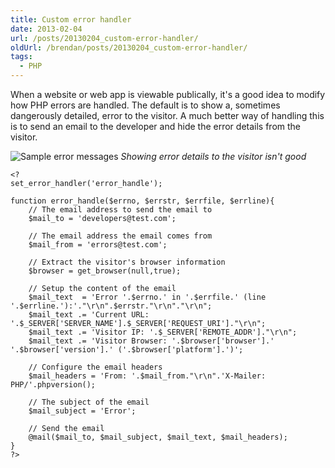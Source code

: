 ```yaml
---
title: Custom error handler
date: 2013-02-04
url: /posts/20130204_custom-error-handler/
oldUrl: /brendan/posts/20130204_custom-error-handler/
tags:
  - PHP
---
```


When a website or web app is viewable publically, it's a good idea to modify how PHP errors are handled. The default is to show a, sometimes dangerously detailed, error to the visitor. A much better way of handling this is to send an email to the developer and hide the error details from the visitor.

![Sample error messages](/images/brendan/error-messages.jpg)
_Showing error details to the visitor isn't good_

    <?
    set_error_handler('error_handle');

    function error_handle($errno, $errstr, $errfile, $errline){
    	// The email address to send the email to
    	$mail_to = 'developers@test.com';

    	// The email address the email comes from
    	$mail_from = 'errors@test.com';

    	// Extract the visitor's browser information
    	$browser = get_browser(null,true);

    	// Setup the content of the email
    	$mail_text  = 'Error '.$errno.' in '.$errfile.' (line '.$errline.'):'."\r\n".$errstr."\r\n"."\r\n";
    	$mail_text .= 'Current URL: '.$_SERVER['SERVER_NAME'].$_SERVER['REQUEST_URI']."\r\n";
    	$mail_text .= 'Visitor IP: '.$_SERVER['REMOTE_ADDR']."\r\n";
    	$mail_text .= 'Visitor Browser: '.$browser['browser'].' '.$browser['version'].' ('.$browser['platform'].')';

    	// Configure the email headers
    	$mail_headers = 'From: '.$mail_from."\r\n".'X-Mailer: PHP/'.phpversion();

    	// The subject of the email
    	$mail_subject = 'Error';

    	// Send the email
    	@mail($mail_to, $mail_subject, $mail_text, $mail_headers);
    }
    ?>
